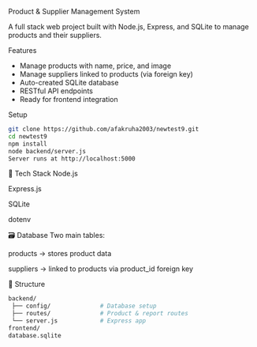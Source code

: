 Product & Supplier Management System

A full stack web project built with Node.js, Express, and SQLite to manage products and their suppliers.



Features
- Manage products with name, price, and image  
- Manage suppliers linked to products (via foreign key)  
- Auto-created SQLite database  
- RESTful API endpoints  
- Ready for frontend integration  


 Setup
```bash
git clone https://github.com/afakruha2003/newtest9.git
cd newtest9
npm install
node backend/server.js
Server runs at http://localhost:5000
```
🧱 Tech Stack
Node.js

Express.js

SQLite

dotenv

🗃️ Database
Two main tables:

products → stores product data

suppliers → linked to products via product_id foreign key

📁 Structure
```bash
backend/
 ├── config/              # Database setup
 ├── routes/              # Product & report routes
 └── server.js            # Express app
frontend/
database.sqlite
```



